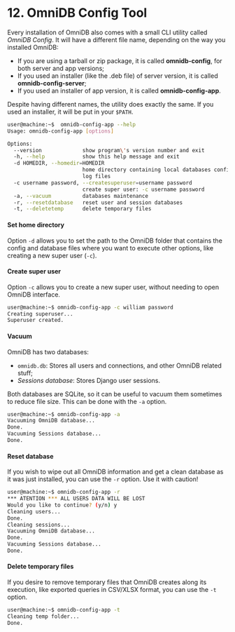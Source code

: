 # 12. OmniDB Config Tool

Every installation of OmniDB also comes with a small CLI utility called *OmniDB
Config*. It will have a different file name, depending on the way you installed
OmniDB:

- If you are using a tarball or zip package, it is called **omnidb-config**, for
both server and app versions;
- If you used an installer (like the .deb file) of server version, it is called
**omnidb-config-server**;
- If you used an installer of app version, it is called **omnidb-config-app**.

Despite having different names, the utility does exactly the same. If you used
an installer, it will be put in your `$PATH`.

```bash
user@machine:~$  omnidb-config-app --help
Usage: omnidb-config-app [options]

Options:
  --version             show program\'s version number and exit
  -h, --help            show this help message and exit
  -d HOMEDIR, --homedir=HOMEDIR
                        home directory containing local databases config and
                        log files
  -c username password, --createsuperuser=username password
                        create super user: -c username password
  -a, --vacuum          databases maintenance
  -r, --resetdatabase   reset user and session databases
  -t, --deletetemp      delete temporary files
```

#### Set home directory

Option `-d` allows you to set the path to the OmniDB folder that contains the
config and database files where you want to execute other options, like creating
a new super user (`-c`).

#### Create super user

Option `-c` allows you to create a new super user, without needing to open
OmniDB interface.

```bash
user@machine:~$ omnidb-config-app -c william password
Creating superuser...
Superuser created.
```

#### Vacuum

OmniDB has two databases:

- `omnidb.db`: Stores all users and connections, and other OmniDB related stuff;
- *Sessions database*: Stores Django user sessions.

Both databases are SQLite, so it can be useful to vacuum them sometimes to
reduce file size. This can be done with the `-a` option.

```bash
user@machine:~$ omnidb-config-app -a
Vacuuming OmniDB database...
Done.
Vacuuming Sessions database...
Done.
```

#### Reset database

If you wish to wipe out all OmniDB information and get a clean database as it
was just installed, you can use the `-r` option. Use it with caution!

```bash
user@machine:~$ omnidb-config-app -r
*** ATENTION *** ALL USERS DATA WILL BE LOST
Would you like to continue? (y/n) y
Cleaning users...
Done.
Cleaning sessions...
Vacuuming OmniDB database...
Done.
Vacuuming Sessions database...
Done.
```

#### Delete temporary files

If you desire to remove temporary files that OmniDB creates along its execution,
like exported queries in CSV/XLSX format, you can use the `-t` option.

```bash
user@machine:~$ omnidb-config-app -t
Cleaning temp folder...
Done.
```
